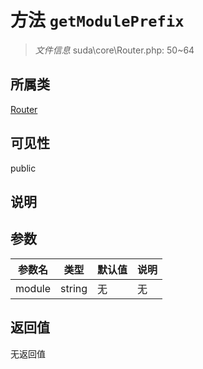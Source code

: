 # 方法 `getModulePrefix`

> *文件信息* suda\core\Router.php: 50~64

## 所属类 

[Router](../Router.md)

## 可见性

public

## 说明



## 参数


| 参数名 | 类型 | 默认值 | 说明 |
|--------|-----|-------|-------|
| module |  string | 无 | 无 |



## 返回值

无返回值
